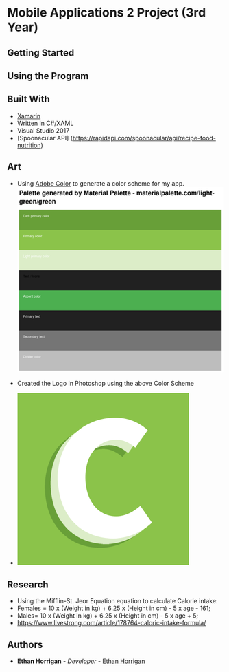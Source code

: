
# Mobile Applications 2 Project (3rd Year)



## Getting Started



## Using the Program


## Built With

* [Xamarin](https://visualstudio.microsoft.com/xamarin/)
* Written in C#/XAML
* Visual Studio 2017
* [Spoonacular API] (https://rapidapi.com/spoonacular/api/recipe-food-nutrition) 


## Art

* Using [Adobe Color](https://color.adobe.com/create/color-wheel/) to generate a color scheme for my app.
![Scheme](https://github.com/ethanhorrigan/MobileApps2Project/blob/master/Screenshots/ColorPalette.PNG "Color Scheme")

* Created the Logo in Photoshop using the above Color Scheme
* ![Logo](https://github.com/ethanhorrigan/MobileApps2Project/blob/master/Screenshots/400.png "Logo")

## Research

* Using the Mifflin-St. Jeor Equation equation to calculate Calorie intake: 
* Females = 10 x (Weight in kg) + 6.25 x (Height in cm) - 5 x age - 161; 
* Males= 10 x (Weight in kg) + 6.25 x (Height in cm) - 5 x age + 5;
* https://www.livestrong.com/article/178764-caloric-intake-formula/

## Authors

* **Ethan Horrigan** - *Developer* - [Ethan Horrigan](https://github.com/ethanhorrigan)



